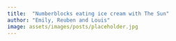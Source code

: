 ```yaml
---
title:  "Numberblocks eating ice cream with The Sun"
author: "Emily, Reuben and Louis"
image: assets/images/posts/placeholder.jpg
---
```

